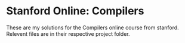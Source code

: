 # Stanford Online: Compilers

These are my solutions for the Compilers online course from stanford. Relevent files are in their respective project folder.
